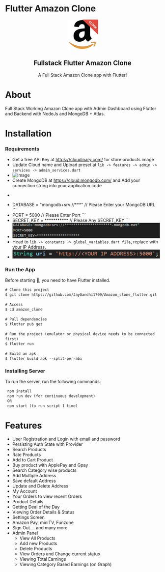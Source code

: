 # Flutter Amazon Clone
<p align="center">
 <img width="100px" src="https://github.com/JayGandhi1709/Amazon_clone_flutter/blob/0ddf95d7507bfdcecdc0fb36cc05d96c14c57f23/README/clone_logo.png" align="center" alt="" />
 <h2 align="center">Fullstack Flutter Amazon Clone  </h2>
 <p align="center">A Full Stack Amazon Clone app with Flutter!</p>
</p>

# About
Full Stack Working Amazon Clone app with Admin Dashboard using Flutter and Backend with NodeJs and MongoDB + Atlas.

# Installation
### Requirements

* Get a free API Key at https://cloudinary.com/ for store products image
* Update Cloud name and Upload preset at ``` lib -> features -> admin -> services -> admin_services.dart ```
* ![image](https://user-images.githubusercontent.com/3157579/178201535-ca05d27a-4b32-4586-b2eb-fdbee71447f0.png)
* Create MongoDB at https://cloud.mongodb.com/  and Add your connection string into your application code
* ``` project -> server -> config.env ->
* DATABASE = "mongodb+srv://***" // Please Enter your MongoDB URL ```
* PORT = 5000 // Please Enter Port ```
* SECRET_KEY = *********** // Please Any SECRET_KEY ```
* ![image](https://github.com/JayGandhi1709/Amazon_clone_flutter/blob/0ddf95d7507bfdcecdc0fb36cc05d96c14c57f23/README/config.png)
* Head to ```lib -> constants -> global_variables.dart file```, replace with your IP Address.
* ![image](https://github.com/JayGandhi1709/Amazon_clone_flutter/blob/0ddf95d7507bfdcecdc0fb36cc05d96c14c57f23/README/ip.png)

### Run the App
Before starting 🏁, you need to have Flutter installed.
```
# Clone this project
$ git clone https://github.com/JayGandhi1709/Amazon_clone_flutter.git

# Access
$ cd amazon_clone

# Pull dependencies
$ flutter pub get

# Run the project (emulator or physical device needs to be connected first)
$ flutter run

# Build an apk
$ flutter build apk --split-per-abi
```
### Installing Server
To run the server, run the following commands: 
 ``` cd server
  npm install
  npm run dev (for continuous development)
  OR
  npm start (to run script 1 time)
  ```

# Features
- User Registration and Login with email and password
- Persisting Auth State with Provider
- Search Products
- Rate Products
- Add to Cart Product
- Buy product with ApplePay and Gpay
- Search Category wise products
- Add Multiple Address
- Save default Address
- Update and Delete Address
- My Account 
- Your Orders to view recent Orders
- Product Details
- Getting Deal of the Day
- Viewing Order Details & Status
- Settings Screen
- Amazon Pay, miniTV, Funzone
- Sign Out
... and many more
- Admin Panel
    - View All Products
    - Add new Products
    - Delete Products
    - View Orders and Change current status
    - Viewing Total Earnings
    - Viewing Category Based Earnings (on Graph)
   